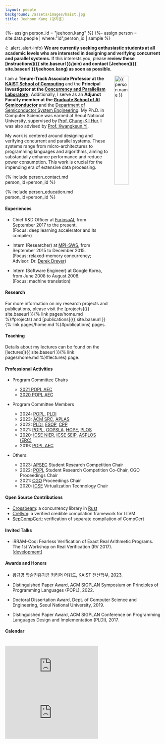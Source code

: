 ```yaml
---
layout: people
background: /assets/images/kaist.jpg
title: Jeehoon Kang (강지훈)
---
```


{%- assign person_id = "jeehoon.kang" %}
{%- assign person = site.data.people | where:"id",person_id | sample %}

{: .alert .alert-info}
**We are currently seeking enthusiastic students at all academic levels who are interested in designing and verifying concurrent and parallel systems.**
If this interests you, please **review these [instructions]({{ site.baseurl }}/join) and contact [Jeehoon]({{ site.baseurl }}/jeehoon.kang) as soon as possible.**

<img align="right" style="width: 30%; padding-left: 3%;" src="{{ site.baseurl }}/assets/images/people/jeehoon.kang.jpg" alt="{{ person.name }}">

I am a **Tenure-Track Associate Professor at the [KAIST School of Computing](https://cs.kaist.ac.kr)** and the **Principal Investigator at the [Concurrency and Parallelism Laboratory](https://www.fearless.systems)**.
Additionally, I serve as an **Adjunct Faculty member at the [Graduate School of AI Semiconductor](https://aisemi.kaist.ac.kr/)** and the [Department of Semiconductor System Engineering](https://sse.kaist.ac.kr/).
My Ph.D. in Computer Science was earned at Seoul National University, supervised by [Prof. Chung-Kil Hur](https://sf.snu.ac.kr/gil.hur). I was also advised by [Prof. Kwangkeun Yi](http://kwangkeunyi.snu.ac.kr/).

My work is centered around designing and verifying concurrent and parallel systems. These systems range from micro-architectures to programming languages and algorithms, aiming to substantially enhance performance and reduce power consumption. This work is crucial for the impending era of extensive data processing.

{% include person_contact.md person_id=person_id %}


{% include person_education.md person_id=person_id %}


#### Experiences

- Chief R&D Officer at [FuriosaAI](https://furiosa.ai/), from September 2017 to the present. 
  <br />
  (Focus: deep learning accelerator and its compiler)

- Intern (Researcher) at [MPI-SWS](https://www.mpi-sws.org/), from September 2015 to December 2015.
  <br />
  (Focus: relaxed-memory concurrency; Advisor: Dr. [Derek Dreyer](https://people.mpi-sws.org/~dreyer/))

- Intern (Software Engineer) at Google Korea, from June 2008 to August 2008.
  <br />
  (Focus: machine translation)


#### Research

For more information on my research projects and publications, please visit the [projects]({{ site.baseurl }}{% link pages/home.md %}#projects) and [publications]({{ site.baseurl }}{% link pages/home.md %}#publications) pages.


#### Teaching

Details about my lectures can be found on the [lectures]({{ site.baseurl }}{% link pages/home.md %}#lectures) page.


#### Professional Activities

- Program Committee Chairs
  + [2021 POPL AEC](https://popl21.sigplan.org/)
  + [2020 POPL AEC](https://popl20.sigplan.org/)

- Program Committee Members
  + 2024: [POPL](https://popl24.sigplan.org/), [PLDI](https://pldi24.sigplan.org/)
  + 2023: [ACM SRC](https://src.acm.org/), [APLAS](https://conf.researchr.org/home/aplas-2023)
  + 2022: [PLDI](http://pldi22.sigplan.org/), [ESOP](https://etaps.org/2022/esop), [CPP](https://popl22.sigplan.org/home/CPP-2022)
  + 2021: [POPL](https://popl21.sigplan.org/), [OOPSLA](https://2021.splashcon.org/track/splash-2021-oopsla), [HOPE](https://icfp21.sigplan.org/home/hope-2021), [PLOS](https://plos-workshop.org/2021/)
  + 2020: [ICSE NIER](https://conf.researchr.org/home/icse-2020), [ICSE SEIP](https://conf.researchr.org/home/icse-2020), [ASPLOS (ERC)](https://asplos-conference.org/)
  + 2019: [POPL AEC](https://popl19.sigplan.org/)

- Others: 
  + 2023: [APSEC](https://conf.researchr.org/home/apsec-2023) Student Research Competition Chair
  + 2022: [POPL](https://popl22.sigplan.org/series/POPL) Student Research Competition Co-Chair, CGO Proceedings Chair
  + 2021: [CGO](https://conf.researchr.org/home/cgo-2021) Proceedings Chair
  + 2020: [ICSE](https://conf.researchr.org/home/icse-2020) Virtualization Technology Chair


#### Open Source Contributions

- [Crossbeam](https://github.com/crossbeam-rs/crossbeam): a concurrency library in [Rust](https://www.rust-lang.org)
- [Crellvm](https://sf.snu.ac.kr/crellvm): a verified credible compilation framework for LLVM
- [SepCompCert](https://sf.snu.ac.kr/sepcompcert): verification of separate compilation of CompCert


#### Invited Talks

- iRRAM-Coq: Fearless Verification of Exact Real Arithmetic Programs.
  <br />
  The 1st Workshop on Real Verification (RV 2017).
  <br />
  \[[development](https://github.com/jeehoonkang/iRRAM-coq)\]


#### Awards and Honors

- 황규영 학술진흥기금 커리어 어워드, KAIST 전산학부, 2023.

- Distinguished Paper Award, ACM SIGPLAN Symposium on Principles of Programming Languages (POPL), 2022.

- Doctoral Dissertation Award, Dept. of Computer Science and Engineering, Seoul National University, 2019.

- Distinguished Paper Award, ACM SIGPLAN Conference on Programming Languages Design and Implementation (PLDI), 2017.

<!-- - 23rd place, ACM International Collegiate Programming Contest (ICPC) World Finals, 2008. -->

<!-- - Champion, ACM International Collegiate Programming Contest (ICPC) Regional Contest---Seoul, 2007. -->

<!-- - Gold Medal, International Olympiad in Informatics (IOI), 2005. -->

#### Calendar

<div class="responsive-iframe-container big-container">
    <iframe src="https://calendar.google.com/calendar/embed?showTitle=0&amp;showPrint=0&amp;mode=WEEK&amp&amp;wkst=1&amp;bgcolor=%23FFFFFF&amp;src=jeehoon.kang%40cp.kaist.ac.kr&amp;color=%23125A12&amp;ctz=Asia%2FSeoul" style="border-width:0; margin-top:15pt;" frameborder="0" scrolling="no"></iframe>
</div>
<div class="responsive-iframe-container small-container" style="height: 1000;">
    <iframe src="https://calendar.google.com/calendar/embed?showTitle=0&amp;showPrint=0&amp;mode=AGENDA&amp&amp;wkst=1&amp;bgcolor=%23FFFFFF&amp;src=jeehoon.kang%40cp.kaist.ac.kr&amp;color=%23125A12&amp;ctz=Asia%2FSeoul" style="border-width:0" frameborder="0" scrolling="no"></iframe>
</div>
